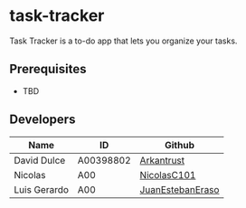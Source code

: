 # task-tracker
Task Tracker is a to-do app that lets you organize your tasks.

## Prerequisites

- TBD

## Developers

| Name | ID | Github |
| --- | --- | --- |
| David Dulce | A00398802 | [Arkantrust](https://github.com/Arkantrust) |
| Nicolas | A00 | [NicolasC101](https://github.com/NicolasC101) |
| Luis Gerardo | A00 | [JuanEstebanEraso](https://github.com/JuanEstebanEraso) |
